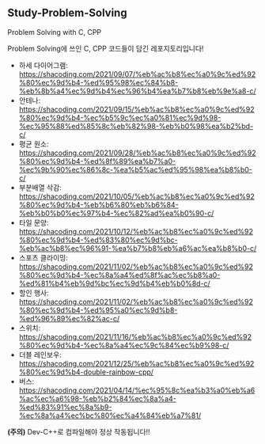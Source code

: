 ## Study-Problem-Solving
Problem Solving with C, CPP

Problem Solving에 쓰인 C, CPP 코드들이 담긴 레포지토리입니다! 

* 하세 다이어그램: https://shacoding.com/2021/09/07/%eb%ac%b8%ec%a0%9c%ed%92%80%ec%9d%b4-%ed%95%98%ec%84%b8-%eb%8b%a4%ec%9d%b4%ec%96%b4%ea%b7%b8%eb%9e%a8-c/
* 안테나: https://shacoding.com/2021/09/15/%eb%ac%b8%ec%a0%9c%ed%92%80%ec%9d%b4-%ec%b5%9c%ec%a0%81%ec%9d%98-%ec%95%88%ed%85%8c%eb%82%98-%eb%b0%98%ea%b2%bd-c/
* 평균 원소: https://shacoding.com/2021/09/28/%eb%ac%b8%ec%a0%9c%ed%92%80%ec%9d%b4-%ed%8f%89%ea%b7%a0-%ec%9b%90%ec%86%8c-%ea%b5%ac%ed%95%98%ea%b8%b0-c/
* 부분배열 삭감: https://shacoding.com/2021/10/05/%eb%ac%b8%ec%a0%9c%ed%92%80%ec%9d%b4-%eb%b6%80%eb%b6%84-%eb%b0%b0%ec%97%b4-%ec%82%ad%ea%b0%90-c/
* 타일 문양: https://shacoding.com/2021/10/12/%eb%ac%b8%ec%a0%9c%ed%92%80%ec%9d%b4-%ed%83%80%ec%9d%bc-%eb%ac%b8%ec%96%91-%ea%b7%b8%eb%a6%ac%ea%b8%b0-c/
* 스포츠 클라이밍: https://shacoding.com/2021/11/02/%eb%ac%b8%ec%a0%9c%ed%92%80%ec%9d%b4-%ec%8a%a4%ed%8f%ac%ec%b8%a0-%ed%81%b4%eb%9d%bc%ec%9d%b4%eb%b0%8d-c/
* 할인 행사: https://shacoding.com/2021/11/02/%eb%ac%b8%ec%a0%9c%ed%92%80%ec%9d%b4-%ed%95%a0%ec%9d%b8-%ed%96%89%ec%82%ac-c/
* 스위치: https://shacoding.com/2021/11/16/%eb%ac%b8%ec%a0%9c%ed%92%80%ec%9d%b4-%ec%8a%a4%ec%9c%84%ec%b9%98-c/
* 더블 레인보우: https://shacoding.com/2021/12/25/%eb%ac%b8%ec%a0%9c%ed%92%80%ec%9d%b4-double-rainbow-cpp/
* 버스:  https://shacoding.com/2021/04/14/%ec%95%8c%ea%b3%a0%eb%a6%ac%ec%a6%98-%eb%b2%84%ec%8a%a4-%ed%83%91%ec%8a%b9-%ec%8a%a4%ec%bc%80%ec%a4%84%eb%a7%81/

<strong>(주의)</strong> Dev-C++로 컴파일해야 정상 작동됩니다!!